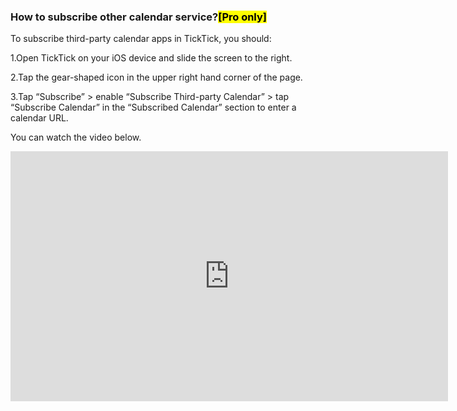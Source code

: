 ###  How to subscribe other calendar service?<mark>[Pro only]</mark>

To subscribe third-party calendar apps in TickTick, you should: 

1.Open TickTick on your iOS device and slide the screen to the right.

2.Tap the gear-shaped icon in the upper right hand corner of the page.

3.Tap “Subscribe” > enable “Subscribe Third-party Calendar” > tap “Subscribe Calendar” in the “Subscribed Calendar” section to enter a calendar URL.


You can watch the video below.

<iframe width="700" height="400" src="https://www.youtube.com/embed/SesNHLZpVP4?list=PLbWRKVi0_aTEwRLCS5T4MD0wCQU_ve8xW" frameborder="0" allowfullscreen></iframe>
